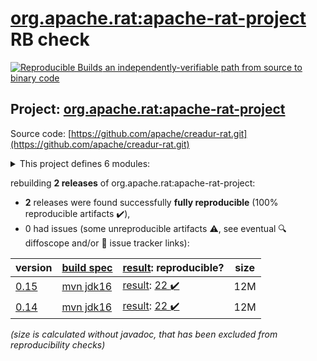 [org.apache.rat:apache-rat-project](https://central.sonatype.com/artifact/org.apache.rat/apache-rat-project/0.15/versions) RB check
=======

[![Reproducible Builds](https://reproducible-builds.org/images/logos/rb.svg) an independently-verifiable path from source to binary code](https://reproducible-builds.org/)

## Project: [org.apache.rat:apache-rat-project](https://central.sonatype.com/artifact/org.apache.rat/apache-rat-project/0.15/versions)

Source code: [https://github.com/apache/creadur-rat.git](https://github.com/apache/creadur-rat.git)

<details><summary>This project defines 6 modules:</summary>

* [org.apache.rat:apache-rat](https://central.sonatype.com/artifact/org.apache.rat/apache-rat/0.15)
* [org.apache.rat:apache-rat-api](https://central.sonatype.com/artifact/org.apache.rat/apache-rat-api/0.15)
* [org.apache.rat:apache-rat-core](https://central.sonatype.com/artifact/org.apache.rat/apache-rat-core/0.15)
* [org.apache.rat:apache-rat-plugin](https://central.sonatype.com/artifact/org.apache.rat/apache-rat-plugin/0.15)
* [org.apache.rat:apache-rat-project](https://central.sonatype.com/artifact/org.apache.rat/apache-rat-project/0.15)
* [org.apache.rat:apache-rat-tasks](https://central.sonatype.com/artifact/org.apache.rat/apache-rat-tasks/0.15)
</details>

rebuilding **2 releases** of org.apache.rat:apache-rat-project:
- **2** releases were found successfully **fully reproducible** (100% reproducible artifacts :heavy_check_mark:),
- 0 had issues (some unreproducible artifacts :warning:, see eventual :mag: diffoscope and/or :memo: issue tracker links):

| version | [build spec](/BUILDSPEC.md) | [result](https://reproducible-builds.org/docs/jvm/): reproducible? | size |
| -- | --------- | ------ | -- |
| [0.15](https://central.sonatype.com/artifact/org.apache.rat/apache-rat-project/0.15/pom) | [mvn jdk16](apache-rat-0.15.buildspec) | [result](apache-rat-project-0.15.buildinfo): [22 :heavy_check_mark: ](apache-rat-project-0.15.buildcompare) | 12M |
| [0.14](https://central.sonatype.com/artifact/org.apache.rat/apache-rat-project/0.14/pom) | [mvn jdk16](apache-rat-0.14.buildspec) | [result](apache-rat-project-0.14.buildinfo): [22 :heavy_check_mark: ](apache-rat-project-0.14.buildcompare) | 12M |

<i>(size is calculated without javadoc, that has been excluded from reproducibility checks)</i>
